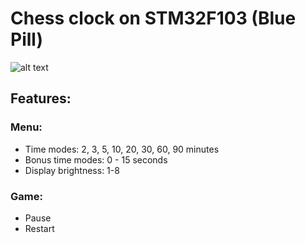 # Chess clock on STM32F103 (Blue Pill)

![alt text](https://i.ibb.co/xL8gcKZ/IMG-20200202-152739.jpg "Old hardware")

## Features:
### Menu:
- Time modes: 2, 3, 5, 10, 20, 30, 60, 90 minutes
- Bonus time modes: 0 - 15 seconds
- Display brightness: 1-8
 
### Game:
- Pause
- Restart
